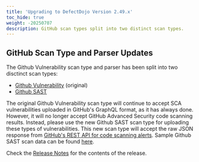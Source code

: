 ```yaml
---
title: 'Upgrading to DefectDojo Version 2.49.x'
toc_hide: true
weight: -20250707
description: GitHub scan types split into two distinct scan types.
---
```


## GitHub Scan Type and Parser Updates
The Github Vulnerability scan type and parser has been split into two disctinct scan types:
- [Github Vulnerability](https://github.com/DefectDojo/django-DefectDojo/blob/master/docs/content/en/connecting_your_tools/parsers/file/github_vulnerability.md) (original)
- [Github SAST](https://github.com/DefectDojo/django-DefectDojo/blob/master/docs/content/en/connecting_your_tools/parsers/file/github_sast.md)

The original Github Vulnerability scan type will continue to accept SCA vulnerabilities uploaded in GitHub's GraphQL format, as it has always done. However, it will no longer accept GitHub Advanced Security code scanning results. Instead, please use the new Github SAST scan type for uploading these types of vulnerabilities. This new scan type will accept the raw JSON response from [GitHub's REST API for code scanning alerts](https://docs.github.com/en/rest/code-scanning/code-scanning). Sample Github SAST scan data can be found [here](https://github.com/DefectDojo/django-DefectDojo/tree/master/unittests/scans/github_sast).

Check the [Release Notes](https://github.com/DefectDojo/django-DefectDojo/releases/tag/2.49.0) for the contents of the release.
